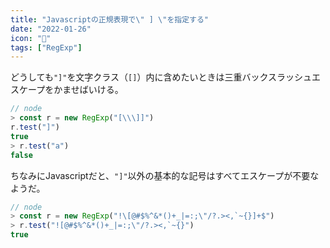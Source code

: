 ```yaml
---
title: "Javascriptの正規表現で\" ] \"を指定する"
date: "2022-01-26"
icon: "🔲"
tags: ["RegExp"]
---
```


どうしても`"]"`を文字クラス（`[]`）内に含めたいときは三重バックスラッシュエスケープをかませばいける。

```js
// node
> const r = new RegExp("[\\\]]")
r.test("]")
true
> r.test("a")
false
```

ちなみにJavascriptだと、`"]"`以外の基本的な記号はすべてエスケープが不要なようだ。

```js
// node
> const r = new RegExp("!\[@#$%^&*()+_|=:;\"/?.><,`~{}]+$")
> r.test("![@#$%^&*()+_|=:;\"/?.><,`~{}")
true
```

